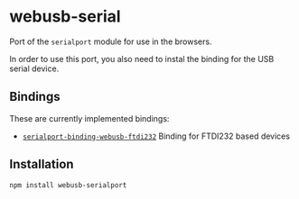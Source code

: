 # webusb-serial

Port of the `serialport` module for use in the browsers.

In order to use this port, you also need to instal the binding for the USB serial device.

## Bindings
These are currently implemented bindings:
- [`serialport-binding-webusb-ftdi232`](https://github.com/dvsoftware/serialport-binding-webusbu-ftdi232) Binding for FTDI232 based devices

## Installation
```bash
npm install webusb-serialport
```